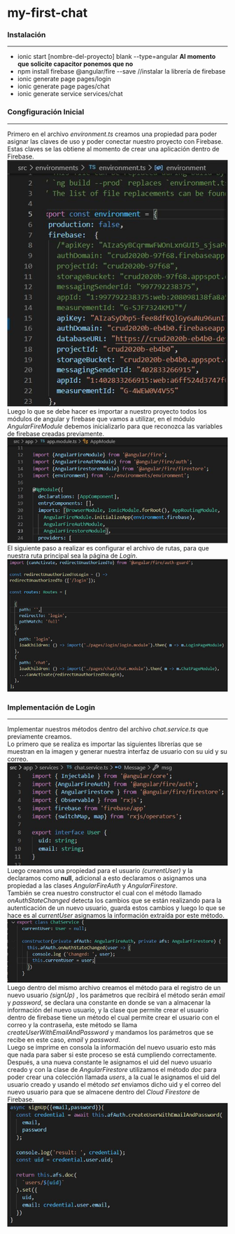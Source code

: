 # my-first-chat
### Instalación
***
* ionic start [nombre-del-proyecto] blank --type=angular
**Al momento que solicite capacitor ponemos que no**
* npm install firebase @angular/fire --save   //instalar la librería de firebase
* ionic generate page pages/login
* ionic generate page pages/chat
* ionic generate service services/chat
### Congfiguración Inicial
***
Primero en el archivo *environment.ts* creamos una propiedad para poder asignar las claves de uso y poder conectar nuestro proyecto con Firebase. Estas claves se las obtiene al momento de crear una aplicación dentro de Firebase.
![Image text](https://raw.githubusercontent.com/EstebanRios99/my-first-chat/master/capturas/1.JPG)  
Luego lo que se debe hacer es importar a nuestro proyecto todos los módulos de angular y firebase que vamos a utilizar, en el módulo *AngularFireModule* debemos inicializarlo para que reconozca las variables de firebase creadas previamente.
![Image text](https://raw.githubusercontent.com/EstebanRios99/my-first-chat/master/capturas/2.JPG)
El siguiente paso a realizar es configurar el archivo de rutas, para que nuestra ruta principal sea la página de *Login*.
![Image text](https://raw.githubusercontent.com/EstebanRios99/my-first-chat/master/capturas/3.JPG)  
### Implementación de Login
***
Implementar nuestros métodos dentro del archivo *chat.service.ts* que previamente creamos.  
Lo primero que se realiza es importar las siguientes librerías que se muestran en la imagen y generar nuestra interfaz de usuario con su uid y su correo.  
![Image text](https://raw.githubusercontent.com/EstebanRios99/my-first-chat/master/capturas/4.JPG)  
Luego creamos una propiedad para el usuario *(currentUser)* y la declaramos como **null**, adicional a esto declaramos o asignamos una propiedad a las clases *AngularFireAuth* y *AngularFirestore*.  
También se crea nuestro constructor el cual con el método llamado *onAuthStateChanged* detecta los cambios que se están realizando para la autenticación de un nuevo usuario, guarda estos cambios y luego lo que se hace es al *currentUser* asignamos la información extraída por este método.  
![Image text](https://raw.githubusercontent.com/EstebanRios99/my-first-chat/master/capturas/5.JPG)  
Luego dentro del mismo archivo creamos el método para el registro de un nuevo usuario *(signUp)* , los parámetros que recibirá el método serán *email* y *password*, se declara una constante en donde se van a almacenar la información del nuevo usuario, y la clase que permite crear el usuario dentro de firebase tiene un método el cual permite crear el usuario con el correo y la contraseña, este método se llama *createUserWithEmailAndPassword* y mandamos los parámetros que se recibe en este caso, *email* y *password*.  
Luego se imprime en consola la información del nuevo usuario esto más que nada para saber si este proceso se está cumpliendo correctamente.  
Después, a una nueva constante le asignamos el uid del nuevo usuario creado y con la clase de *AngularFirestore* utilizamos el método *doc* para poder crear una colección llamada *users*, a la cual le asignamos el uid del usuario creado y usando el método *set* enviamos dicho uid y el correo del nuevo usuario para que se almacene dentro del *Cloud Firestore* de Firebase.  
![Image text](https://raw.githubusercontent.com/EstebanRios99/my-first-chat/master/capturas/6.JPG)  



